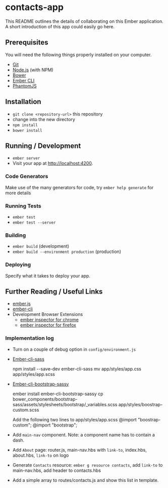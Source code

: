# contacts-app

This README outlines the details of collaborating on this Ember application.
A short introduction of this app could easily go here.

## Prerequisites

You will need the following things properly installed on your computer.

* [Git](http://git-scm.com/)
* [Node.js](http://nodejs.org/) (with NPM)
* [Bower](http://bower.io/)
* [Ember CLI](http://www.ember-cli.com/)
* [PhantomJS](http://phantomjs.org/)

## Installation

* `git clone <repository-url>` this repository
* change into the new directory
* `npm install`
* `bower install`

## Running / Development

* `ember server`
* Visit your app at [http://localhost:4200](http://localhost:4200).

### Code Generators

Make use of the many generators for code, try `ember help generate` for more details

### Running Tests

* `ember test`
* `ember test --server`

### Building

* `ember build` (development)
* `ember build --environment production` (production)

### Deploying

Specify what it takes to deploy your app.

## Further Reading / Useful Links

* [ember.js](http://emberjs.com/)
* [ember-cli](http://www.ember-cli.com/)
* Development Browser Extensions
  * [ember inspector for chrome](https://chrome.google.com/webstore/detail/ember-inspector/bmdblncegkenkacieihfhpjfppoconhi)
  * [ember inspector for firefox](https://addons.mozilla.org/en-US/firefox/addon/ember-inspector/)

### Implementation log

* Turn on a couple of debug option in `config/environment.js`

* [Ember-cli-sass](https://github.com/aexmachina/ember-cli-sass)
  
  
    npm install --save-dev ember-cli-sass
    mv app/styles/app.css app/styles/app.scss

* [Ember-cli-bootstrap-sassy]()


    ember install ember-cli-bootstrap-sassy
    cp bower_components/bootstrap-sass/assets/stylesheets/bootstrap/_variables.scss app/styles/boostrap-custom.scss
    
    Add the following two lines to app/styles/app.scss
    @import "boostrap-custom";
    @import "bootstrap";

* Add `main-nav` component. Note: a component name has to contain a dash.

* Add `About` page: router.js, main-nav.hbs with `link-to`, index.hbs, about.hbs, `link-to` on logo

* Generate `Contacts` resource: `ember g resource contacts`, add `link-to` to main-nav.hbs, add header to contacts.hbs

* Add a simple array to routes/contacts.js and show this list in template.
